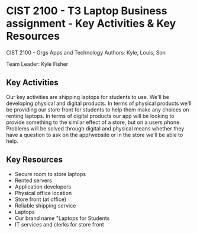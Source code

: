 # CIST 2100 - T3 Laptop Business assignment - Key Activities & Key Resources
CIST 2100 - Orgs Apps and Technology
Authors: Kyle, Louis, Son

Team Leader: Kyle Fisher

## Key Activities

Our key activities are shipping laptops for students to use. We'll be developing physical and digital products. In terms of physical products we'll be providing our store front for students to help them make any choices on renting laptops. In terms of digital products our app will be looking to provide something to the similar effect of a store, but on a users phone. Problems will be solved through digital and physical means whether they have a question to ask on the app/website or in the store we'll be able to help. 

## Key Resources

* Secure room to store laptops
* Rented servers
* Application developers
* Physical office location
* Store front (at office)
* Reliable shipping service
* Laptops
* Our brand name "Laptops for Students
* IT services and clerks for store front
